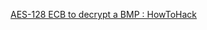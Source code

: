 
[AES-128 ECB to decrypt a BMP : HowToHack](https://old.reddit.com/r/HowToHack/comments/pqfpbr/aes128_ecb_to_decrypt_a_bmp)
